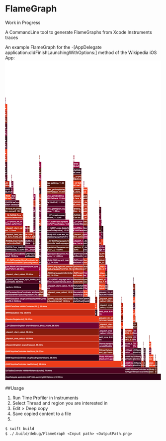 # FlameGraph

Work in Progress 

A CommandLine tool to generate FlameGraphs from Xcode Instruments traces

An example FlameGraph for the -[AppDelegate application:didFinishLaunchingWithOptions:] method of the Wikipedia iOS App:
![Example output](example/output.png)

##Usage

1. Run Time Profiler in Instruments
2. Select Thread and region you are interested in
3. Edit > Deep copy
4. Save copied content to a file 
5.
```
$ swift build
$ ./.build/debug/FlameGraph <Input path> <OutputPath.png>
```